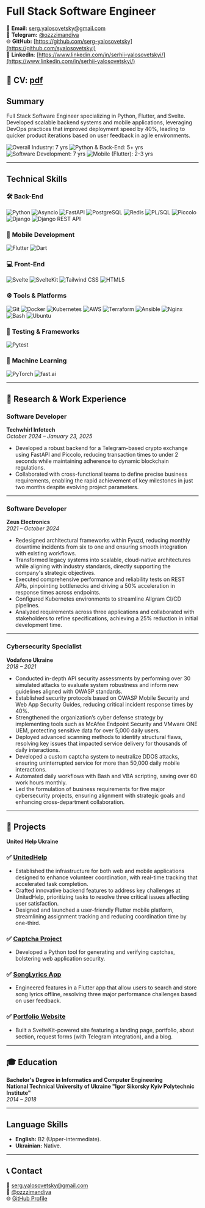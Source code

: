 # **Full Stack Software Engineer**  
 
📧 **Email:** [serg.yalosovetsky@gmail.com](mailto:serg.yalosovetsky@gmail.com)  
📱 **Telegram:** [@ozzzimandiya](https://t.me/ozzzimandiya)  
🌐 **GitHub:** [https://github.com/serg-yalosovetsky](https://github.com/syalosovetskyi)  
🔗 **LinkedIn**: [https://www.linkedin.com/in/serhii-yalosovetskyi/](https://www.linkedin.com/in/serhii-yalosovetskyi/)

📃 CV: [pdf](https://raw.githubusercontent.com/serg-yalosovetsky/CV/refs/heads/main/Serhii_Yalosovetskyi_Resume.pdf)
---

## **Summary** 
Full Stack Software Engineer specializing in Python, Flutter, and Svelte. Developed scalable backend systems and mobile applications, leveraging DevOps practices that improved deployment speed by 40%, leading to quicker product iterations based on user feedback in agile environments.

![Overall Industry: 7 yrs](https://img.shields.io/badge/Overall_Industry-7%20yrs-brightgreen)
![Python & Back-End: 5+ yrs](https://img.shields.io/badge/Python_%26_BackEnd-5%2B%20yrs-blue)
![Software Development: 7 yrs](https://img.shields.io/badge/Software_Development-7%20yrs-yellow)
![Mobile (Flutter): 2-3 yrs](https://img.shields.io/badge/Mobile_%28Flutter%29-2--3%20yrs-orange)

---

## **Technical Skills**

### 🛠 **Back-End**
![Python](https://img.shields.io/badge/Python-3776AB?style=for-the-badge&logo=python&logoColor=white)
![Asyncio](https://img.shields.io/badge/Asyncio-3776AB?style=for-the-badge&logoColor=white)
![FastAPI](https://img.shields.io/badge/FastAPI-009688?style=for-the-badge&logo=fastapi&logoColor=white)
![PostgreSQL](https://img.shields.io/badge/PostgreSQL-316192?style=for-the-badge&logo=postgresql&logoColor=white)
![Redis](https://img.shields.io/badge/Redis-DC382D?style=for-the-badge&logo=redis&logoColor=white)
![PL/SQL](https://img.shields.io/badge/PL/SQL-blue?style=for-the-badge)
![Piccolo](https://img.shields.io/badge/Piccolo-FFCC00?style=for-the-badge)
![Django](https://img.shields.io/badge/Django-092E20?style=for-the-badge&logo=django&logoColor=white)
![Django REST API](https://img.shields.io/badge/Django%20REST%20API-ff1709?style=for-the-badge&logo=django&logoColor=white)

### 📱 **Mobile Development**
![Flutter](https://img.shields.io/badge/Flutter-02569B?style=for-the-badge&logo=flutter&logoColor=white)
![Dart](https://img.shields.io/badge/Dart-0175C2?style=for-the-badge&logo=dart&logoColor=white)

### 💻 **Front-End**
![Svelte](https://img.shields.io/badge/Svelte-FF3E00?style=for-the-badge&logo=svelte&logoColor=white)
![SvelteKit](https://img.shields.io/badge/SvelteKit-FF3E00?style=for-the-badge&logo=svelte&logoColor=white)
![Tailwind CSS](https://img.shields.io/badge/Tailwind_CSS-38B2AC?style=for-the-badge&logo=tailwind-css&logoColor=white)
![HTML5](https://img.shields.io/badge/HTML5-E34F26?style=for-the-badge&logo=html5&logoColor=white)

### ⚙️ **Tools & Platforms**
![Git](https://img.shields.io/badge/Git-F05032?style=for-the-badge&logo=git&logoColor=white)
![Docker](https://img.shields.io/badge/Docker-2496ED?style=for-the-badge&logo=docker&logoColor=white)
![Kubernetes](https://img.shields.io/badge/Kubernetes-326CE5?style=for-the-badge&logo=kubernetes&logoColor=white)
![AWS](https://img.shields.io/badge/AWS-232F3E?style=for-the-badge&logo=amazon-aws&logoColor=white)
![Terraform](https://img.shields.io/badge/Terraform-623CE4?style=for-the-badge&logo=terraform&logoColor=white)
![Ansible](https://img.shields.io/badge/Ansible-EE0000?style=for-the-badge&logo=ansible&logoColor=white)
![Nginx](https://img.shields.io/badge/Nginx-009639?style=for-the-badge&logo=nginx&logoColor=white)
![Bash](https://img.shields.io/badge/Bash-4EAA25?style=for-the-badge&logo=gnu-bash&logoColor=white)
![Ubuntu](https://img.shields.io/badge/Ubuntu-E95420?style=for-the-badge&logo=ubuntu&logoColor=white)

### 🧪 **Testing & Frameworks**
![Pytest](https://img.shields.io/badge/Pytest-0A9EDC?style=for-the-badge&logo=pytest&logoColor=white)

### 🤖 **Machine Learning**
![PyTorch](https://img.shields.io/badge/PyTorch-EE4C2C?style=for-the-badge&logo=pytorch&logoColor=white)
![fast.ai](https://img.shields.io/badge/fast.ai-FF2D20?style=for-the-badge&logo=fastai&logoColor=white) 

---

## 🔬 **Research & Work Experience**

### **Software Developer**  
**Techwhirl Infotech**  
*October 2024 – January 23, 2025*  
- Developed a robust backend for a Telegram-based crypto exchange using FastAPI and Piccolo, reducing transaction times to under 2 seconds while maintaining adherence to dynamic blockchain regulations.
- Collaborated with cross-functional teams to define precise business requirements, enabling the rapid achievement of key milestones in just two months despite evolving project parameters.

---

### **Software Developer**  
**Zeus Electronics**  
*2021 – October 2024*  
- Redesigned architectural frameworks within Fyuzd, reducing monthly downtime incidents from six to one and ensuring smooth integration with existing workflows.
- Transformed legacy systems into scalable, cloud-native architectures while aligning with industry standards, directly supporting the company's strategic objectives.
- Executed comprehensive performance and reliability tests on REST APIs, pinpointing bottlenecks and driving a 50% acceleration in response times across endpoints.
- Configured Kubernetes environments to streamline Allgram CI/CD pipelines.
- Analyzed requirements across three applications and collaborated with stakeholders to refine specifications, achieving a 25% reduction in initial development time.

---

### **Cybersecurity Specialist**  
**Vodafone Ukraine**  
*2018 – 2021*  
- Conducted in-depth API security assessments by performing over 30 simulated attacks to evaluate system robustness and inform new guidelines aligned with OWASP standards.
- Established security protocols based on OWASP Mobile Security and Web App Security Guides, reducing critical incident response times by 40%.
- Strengthened the organization’s cyber defense strategy by implementing tools such as McAfee Endpoint Security and VMware ONE UEM, protecting sensitive data for over 5,000 daily users.
- Deployed advanced scanning methods to identify structural flaws, resolving key issues that impacted service delivery for thousands of daily interactions.
- Developed a custom captcha system to neutralize DDOS attacks, ensuring uninterrupted service for more than 50,000 daily mobile interactions.
- Automated daily workflows with Bash and VBA scripting, saving over 60 work hours monthly.
- Led the formulation of business requirements for five major cybersecurity projects, ensuring alignment with strategic goals and enhancing cross-department collaboration.

---

## 🌱 **Projects**
**United Help Ukraine**  
### ✅ [UnitedHelp](https://github.com/serg-yalosovetsky/united_help)
- Established the infrastructure for both web and mobile applications designed to enhance volunteer coordination, with real-time tracking that accelerated task completion.
- Crafted innovative backend features to address key challenges at UnitedHelp, prioritizing tasks to resolve three critical issues affecting user satisfaction.
- Designed and launched a user-friendly Flutter mobile platform, streamlining assignment tracking and reducing coordination time by one-third.

### ✅ [Captcha Project](https://github.com/serg-yalosovetsky/captcha)
- Developed a Python tool for generating and verifying captchas, bolstering web application security.

### ✅ [SongLyrics App](https://github.com/serg-yalosovetsky/songs)  
- Engineered features in a Flutter app that allow users to search and store song lyrics offline, resolving three major performance challenges based on user feedback.
### ✅ [Portfolio Website](https://arbolev.pro)  
- Built a SvelteKit-powered site featuring a landing page, portfolio, about section, request forms (with Telegram integration), and a blog.

---

## 🎓 **Education**
**Bachelor's Degree in Informatics and Computer Engineering**  
**National Technical University of Ukraine "Igor Sikorsky Kyiv Polytechnic Institute"**  
*2014 – 2018*  

---

## **Language Skills**
- **English:** B2 (Upper-intermediate).  
- **Ukrainian:** Native.  

---

## 📞 **Contact**
📧 [serg.yalosovetsky@gmail.com](mailto:serg.yalosovetsky@gmail.com)  
📱 [@ozzzimandiya](https://t.me/ozzzimandiya)  
🌐 [GitHub Profile](https://github.com/serg-yalosovetsky/)  
